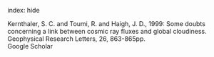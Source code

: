 index: hide

<div class="Citation">

  <div class="Citation-body">
    <div class="Citation-text">Kernthaler, S. C. and Toumi, R. and Haigh, J. D., 1999: Some doubts concerning a link between cosmic ray fluxes and global cloudiness. <span class="Article-journal">Geophysical Research Letters, </span><span class="Article-volume">26, </span>863-865pp.</div>
    <div class="Citation-links">
      <div class="CitationLink" data-href="https://scholar.google.com/scholar?q=Some+doubts+concerning+a+link+between+cosmic+ray+fluxes+and+global+cloudiness">
        <div class="CitationLink-icon CitationLink-Scholar"></div>
        <div class="CitationLink-text">Google Scholar</div>
      </div>
    </div>
  </div>
</div>


<div class="Citation-copy">

</div>